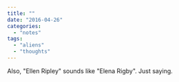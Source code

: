 ```yaml
---
title: ""
date: "2016-04-26"
categories: 
  - "notes"
tags: 
  - "aliens"
  - "thoughts"
---
```


Also, "Ellen Ripley" sounds like "Elena Rigby". Just saying.
